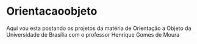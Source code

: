 # Orientacaoobjeto
Aqui vou esta postando os projetos da matéria de Orientação a Objeto da Universidade de Brasília com o professor Henrique Gomes de Moura